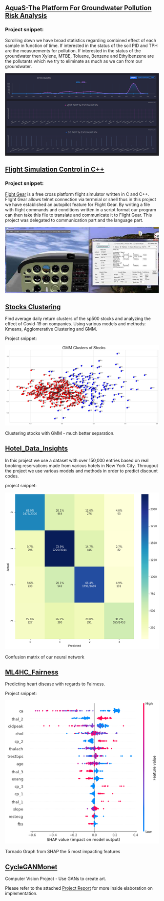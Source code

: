 ## [AquaS-The Platform For Groundwater Pollution Risk Analysis](https://github.com/SDIdo/AquaS)

### Project snippet:

Scrolling down we have broad statistics regarding combined effect of each sample in function of time. If interested in the status of the soil PID and TPH are the measurements for pollution.
If interested in the status of the groundwater then Xylene, MTBE, Toluene, Benzene and Ethylbenzene are the pollutants which we try to eliminate as much as we can from our groundwater. 

<img src="images/stats2.png">

## [Flight Simulation Control in C++](https://github.com/SDIdo/FlightSimulation)

### Project snippet:

<a href="https://www.flightgear.org/">Fight Gear</a> is a free cross platform flight simulator written in C and C++.
Flight Gear allows telnet connection via termnial or shell thus
in this project we have established an autopilot feature for Flight Gear.
By writing a file with flight commands and conditions written in a script format 
our program can then take this file to translate and communicate it to Flight Gear.
This project was delegated to communication part and the language part.

<img src="images/cesna3.png">

## [Stocks Clustering](https://github.com/SDIdo/StocksClustering)

Find average daily return clusters of the sp500 stocks and analyzing the effect of Covid-19
on companies. Using various models and methods: Kmeans, Agglomerative Clustering and GMM.

Project snippet:

![](images/GMM_on_stocks.png)

Clustering stocks with GMM - much better separation.
 
 
 
## [Hotel_Data_Insights](https://github.com/SDIdo/Hotel_Data_Insights)

In this project we use a dataset with over 150,000 entries based on real booking reservations made from various hotels in New York City. Througout the project we use various models and methods in order to predict discount codes.

project snippet:

![](images/four_classes_cm.png)

Confusion matrix of our neural network
 
  
  
## [ML4HC_Fairness](https://github.com/SDIdo/ML4HC_Fairness)

Predicting heart disease with regards to Fairness.

Project snippet:

![](images/shaply5most.png)

Tornado Graph from SHAP the 5 most impacting features

## [CycleGANMonet](https://github.com/SDIdo/CycleGANMonet)
Computer Vision Project - Use GANs to create art.

Please refer to the attached [Project Report](https://github.com/SDIdo/CycleGANMonet/blob/main/Project%20Report.pdf) for more inside elaboration on implementation.
 
